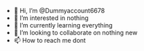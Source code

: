 - 👋 Hi, I’m @Dummyaccount6678
- 👀 I’m interested in nothing
- 🌱 I’m currently learning everything
- 💞️ I’m looking to collaborate on nothing new
- 📫 How to reach me dont
